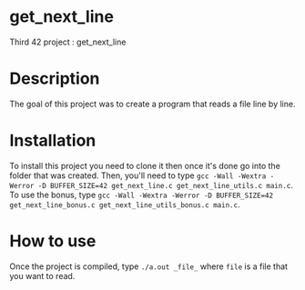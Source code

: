 # get_next_line
Third 42 project : get_next_line

# Description
The goal of this project was to create a program that reads a file line by line.

# Installation
To install this project you need to clone it then once it's done go into the folder that was created.
Then, you'll need to type `gcc -Wall -Wextra -Werror -D BUFFER_SIZE=42 get_next_line.c get_next_line_utils.c main.c`.
To use the bonus, type `gcc -Wall -Wextra -Werror -D BUFFER_SIZE=42 get_next_line_bonus.c get_next_line_utils_bonus.c main.c`.

# How to use
Once the project is compiled, type `./a.out _file_` where `file` is a file that you want to read.
